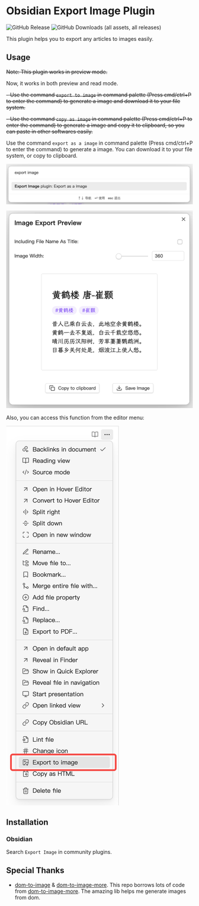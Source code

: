 # Obsidian Export Image Plugin

![GitHub Release](https://img.shields.io/github/v/release/zhouhua/obsidian-export-image?include_prereleases&style=flat) ![GitHub Downloads (all assets, all releases)](https://img.shields.io/github/downloads/zhouhua/obsidian-export-image/total?style=flat)

This plugin helps you to export any articles to images easily.

## Usage

~~Note: This plugin works in preview mode.~~

Now, it works in both preview and read mode.

~~- Use the command `export to image` in command palette (Press cmd/ctrl+P to enter the command) to generate a image and download it to your file system.~~

~~- Use the command `copy as image` in command palette (Press cmd/ctrl+P to enter the command) to generate a image and copy it to clipboard, so you can paste in other softwares easily.~~

Use the command `export as a image` in command palette (Press cmd/ctrl+P to enter the command) to generate a image. You can download it to your file system, or copy to clipboard.

![](./assets/commad.png)

![](./assets/config.png)

Also, you can access this function from the editor menu:

![](./assets/menu.png)

## Installation

### Obsidian

Search `Export Image` in community plugins.

## Special Thanks

- [dom-to-image](https://github.com/tsayen/dom-to-image) & [dom-to-image-more](https://github.com/1904labs/dom-to-image-more). This repo borrows lots of code from [dom-to-image-more](https://github.com/1904labs/dom-to-image-more). The amazing lib helps me generate images from dom.
